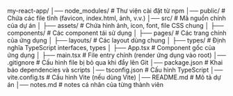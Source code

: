 my-react-app/
│── node_modules/          # Thư viện cài đặt từ npm
│── public/                # Chứa các file tĩnh (favicon, index.html, ảnh, v.v.)
│── src/                   # Mã nguồn chính của dự án
│   ├── assets/            # Chứa hình ảnh, icon, font, file CSS chung
│   ├── components/        # Các component tái sử dụng
│   ├── pages/             # Các trang chính của ứng dụng
│   ├── layouts/           # Các layout dùng chung
│   ├── types/             # Định nghĩa TypeScript interfaces, types
│   ├── App.tsx            # Component gốc của ứng dụng
│   ├── main.tsx           # File entry chính (render ứng dụng vào root)
│── .gitignore             # Cấu hình file bị bỏ qua khi đẩy lên Git
│── package.json           # Khai báo dependencies và scripts
│── tsconfig.json          # Cấu hình TypeScript
│── vite.config.ts         # Cấu hình Vite (nếu dùng Vite)
│── README.md              # Mô tả dự án
│── notes.md               # notes cá nhân của từng thành viên 

